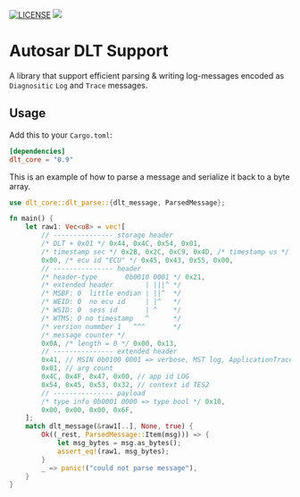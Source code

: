 [![LICENSE](https://img.shields.io/github/license/esrlabs/dlt-core?color=blue)](LICENSE.txt)
[![](https://github.com/esrlabs/dlt-core/workflows/check.yml/badge.svg)](https://github.com/esrlabs/dlt-core/actions)

# Autosar DLT Support

A library that support efficient parsing & writing log-messages encoded as `Diagnositic` `Log` and `Trace` messages.

## Usage

Add this to your `Cargo.toml`:

```toml
[dependencies]
dlt_core = "0.9"
```

This is an example of how to parse a message and serialize it back to a byte array.

```rust
use dlt_core::dlt_parse::{dlt_message, ParsedMessage};

fn main() {
    let raw1: Vec<u8> = vec![
        // --------------- storage header
        /* DLT + 0x01 */ 0x44, 0x4C, 0x54, 0x01,
        /* timestamp sec */ 0x2B, 0x2C, 0xC9, 0x4D, /* timestamp us */ 0x7A, 0xE8, 0x01,
        0x00, /* ecu id "ECU" */ 0x45, 0x43, 0x55, 0x00,
        // --------------- header
        /* header-type       0b0010 0001 */ 0x21,
        /* extended header        | |||^ */
        /* MSBF: 0  little endian | ||^  */
        /* WEID: 0  no ecu id     | |^   */
        /* WSID: 0  sess id       | ^    */
        /* WTMS: 0 no timestamp   ^      */
        /* version nummber 1   ^^^       */
        /* message counter */
        0x0A, /* length = 0 */ 0x00, 0x13,
        // --------------- extended header
        0x41, // MSIN 0b0100 0001 => verbose, MST log, ApplicationTraceType::State
        0x01, // arg count
        0x4C, 0x4F, 0x47, 0x00, // app id LOG
        0x54, 0x45, 0x53, 0x32, // context id TES2
        // --------------- payload
        /* type info 0b0001 0000 => type bool */ 0x10,
        0x00, 0x00, 0x00, 0x6F,
    ];
    match dlt_message(&raw1[..], None, true) {
        Ok((_rest, ParsedMessage::Item(msg))) => {
            let msg_bytes = msg.as_bytes();
            assert_eq!(raw1, msg_bytes);
        }
        _ => panic!("could not parse message"),
    }
}


```
